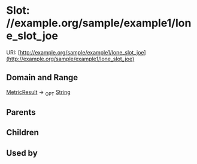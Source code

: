 
# Slot: //example.org/sample/example1/lone_slot_joe




URI: [http://example.org/sample/example1/lone_slot_joe](http://example.org/sample/example1/lone_slot_joe)


## Domain and Range

[MetricResult](MetricResult.md) ->  <sub>OPT</sub> [String](types/String.md)

## Parents


## Children


## Used by

